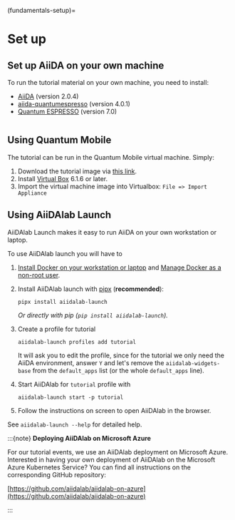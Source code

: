 (fundamentals-setup)=

# Set up

## Set up AiiDA on your own machine

To run the tutorial material on your own machine, you need to install:

- [AiiDA](https://aiida.readthedocs.io/projects/aiida-core/en/latest/intro/get_started.html) (version 2.0.4)
- [aiida-quantumespresso](https://aiida-quantumespresso.readthedocs.io/en/latest/installation/index.html) (version 4.0.1)
- [Quantum ESPRESSO](https://www.quantum-espresso.org/) (version 7.0)

```{note} Version numbers indicate the versions with which the tutorial was tested.
```

## Using Quantum Mobile

The tutorial can be run in the Quantum Mobile virtual machine.
Simply:

1. Download the tutorial image via [this link](https://drive.google.com/file/d/1xaZ4AZuyXoJ-sLKkaZpJQwvmWpkiykMq/view?usp=sharing).
2. Install [Virtual Box](https://www.virtualbox.org/) 6.1.6 or later.
3. Import the virtual machine image into Virtualbox: `File => Import Appliance`

## Using AiiDAlab Launch

AiiDAlab Launch makes it easy to run AiiDA on your own workstation or laptop.

To use AiiDAlab launch you will have to

1. [Install Docker on your workstation or laptop](https://docs.docker.com/get-docker/) and [Manage Docker as a non-root user](https://docs.docker.com/engine/install/linux-postinstall/).
2. Install AiiDAlab launch with [pipx](https://pipx.pypa.io/stable/installation/) (**recommended**):

   ```console
   pipx install aiidalab-launch
   ```

   _Or directly with pip (`pip install aiidalab-launch`)._

3. Create a profile for tutorial

    ```console
    aiidalab-launch profiles add tutorial
    ```

    It will ask you to edit the profile, since for the tutorial we only need the AiiDA environment, answer `Y` and let's remove the `aiidalab-widgets-base` from the `default_apps` list (or the whole `default_apps` line).

3. Start AiiDAlab for `tutorial` profile with

    ```console
    aiidalab-launch start -p tutorial
    ```
4. Follow the instructions on screen to open AiiDAlab in the browser.

See `aiidalab-launch --help` for detailed help.

:::{note} **Deploying AiiDAlab on Microsoft Azure**

For our tutorial events, we use an AiiDAlab deployment on Microsoft Azure.
Interested in having your own deployment of AiiDAlab on the Microsoft Azure Kubernetes Service?
You can find all instructions on the corresponding GitHub repository:

[https://github.com/aiidalab/aiidalab-on-azure](https://github.com/aiidalab/aiidalab-on-azure)

:::
